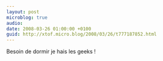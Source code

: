```yaml
---
layout: post
microblog: true
audio: 
date: 2008-03-26 01:00:00 +0100
guid: http://xtof.micro.blog/2008/03/26/t777187852.html
---
```

Besoin de dormir je hais les geeks !
